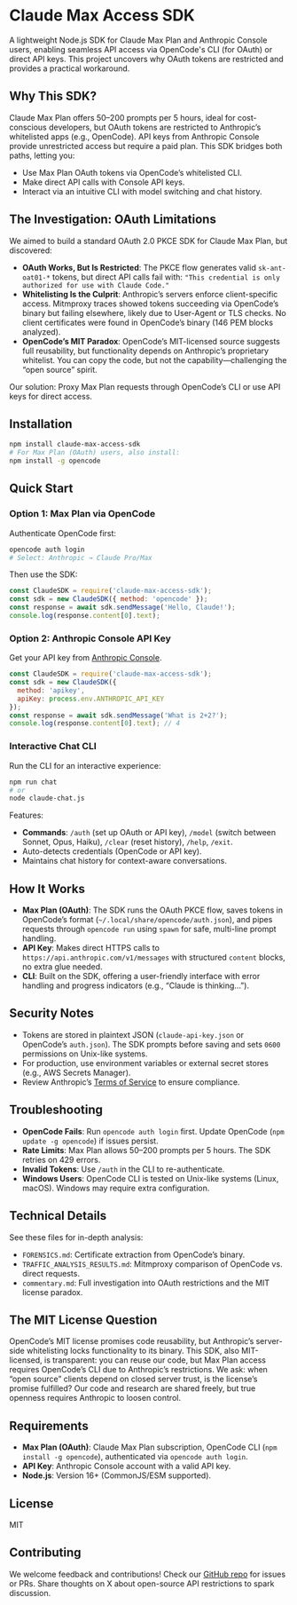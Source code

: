 # Claude Max Access SDK

A lightweight Node.js SDK for Claude Max Plan and Anthropic Console users, enabling seamless API access via OpenCode's CLI (for OAuth) or direct API keys. This project uncovers why OAuth tokens are restricted and provides a practical workaround.

## Why This SDK?

Claude Max Plan offers 50–200 prompts per 5 hours, ideal for cost-conscious developers, but OAuth tokens are restricted to Anthropic’s whitelisted apps (e.g., OpenCode). API keys from Anthropic Console provide unrestricted access but require a paid plan. This SDK bridges both paths, letting you:
- Use Max Plan OAuth tokens via OpenCode’s whitelisted CLI.
- Make direct API calls with Console API keys.
- Interact via an intuitive CLI with model switching and chat history.

## The Investigation: OAuth Limitations

We aimed to build a standard OAuth 2.0 PKCE SDK for Claude Max Plan, but discovered:
- **OAuth Works, But Is Restricted**: The PKCE flow generates valid `sk-ant-oat01-*` tokens, but direct API calls fail with: `"This credential is only authorized for use with Claude Code."`
- **Whitelisting Is the Culprit**: Anthropic’s servers enforce client-specific access. Mitmproxy traces showed tokens succeeding via OpenCode’s binary but failing elsewhere, likely due to User-Agent or TLS checks. No client certificates were found in OpenCode’s binary (146 PEM blocks analyzed).
- **OpenCode’s MIT Paradox**: OpenCode’s MIT-licensed source suggests full reusability, but functionality depends on Anthropic’s proprietary whitelist. You can copy the code, but not the capability—challenging the “open source” spirit.

Our solution: Proxy Max Plan requests through OpenCode’s CLI or use API keys for direct access.

## Installation

```bash
npm install claude-max-access-sdk
# For Max Plan (OAuth) users, also install:
npm install -g opencode
```

## Quick Start

### Option 1: Max Plan via OpenCode

Authenticate OpenCode first:
```bash
opencode auth login
# Select: Anthropic → Claude Pro/Max
```

Then use the SDK:
```javascript
const ClaudeSDK = require('claude-max-access-sdk');
const sdk = new ClaudeSDK({ method: 'opencode' });
const response = await sdk.sendMessage('Hello, Claude!');
console.log(response.content[0].text);
```

### Option 2: Anthropic Console API Key

Get your API key from [Anthropic Console](https://console.anthropic.com).
```javascript
const ClaudeSDK = require('claude-max-access-sdk');
const sdk = new ClaudeSDK({
  method: 'apikey',
  apiKey: process.env.ANTHROPIC_API_KEY
});
const response = await sdk.sendMessage('What is 2+2?');
console.log(response.content[0].text); // 4
```

### Interactive Chat CLI

Run the CLI for an interactive experience:
```bash
npm run chat
# or
node claude-chat.js
```

Features:
- **Commands**: `/auth` (set up OAuth or API key), `/model` (switch between Sonnet, Opus, Haiku), `/clear` (reset history), `/help`, `/exit`.
- Auto-detects credentials (OpenCode or API key).
- Maintains chat history for context-aware conversations.

## How It Works

- **Max Plan (OAuth)**: The SDK runs the OAuth PKCE flow, saves tokens in OpenCode’s format (`~/.local/share/opencode/auth.json`), and pipes requests through `opencode run` using `spawn` for safe, multi-line prompt handling.
- **API Key**: Makes direct HTTPS calls to `https://api.anthropic.com/v1/messages` with structured `content` blocks, no extra glue needed.
- **CLI**: Built on the SDK, offering a user-friendly interface with error handling and progress indicators (e.g., “Claude is thinking...”).

## Security Notes

- Tokens are stored in plaintext JSON (`claude-api-key.json` or OpenCode’s `auth.json`). The SDK prompts before saving and sets `0600` permissions on Unix-like systems.
- For production, use environment variables or external secret stores (e.g., AWS Secrets Manager).
- Review Anthropic’s [Terms of Service](https://www.anthropic.com/legal/terms) to ensure compliance.

## Troubleshooting

- **OpenCode Fails**: Run `opencode auth login` first. Update OpenCode (`npm update -g opencode`) if issues persist.
- **Rate Limits**: Max Plan allows 50–200 prompts per 5 hours. The SDK retries on 429 errors.
- **Invalid Tokens**: Use `/auth` in the CLI to re-authenticate.
- **Windows Users**: OpenCode CLI is tested on Unix-like systems (Linux, macOS). Windows may require extra configuration.

## Technical Details

See these files for in-depth analysis:
- `FORENSICS.md`: Certificate extraction from OpenCode’s binary.
- `TRAFFIC_ANALYSIS_RESULTS.md`: Mitmproxy comparison of OpenCode vs. direct requests.
- `commentary.md`: Full investigation into OAuth restrictions and the MIT license paradox.

## The MIT License Question

OpenCode’s MIT license promises code reusability, but Anthropic’s server-side whitelisting locks functionality to its binary. This SDK, also MIT-licensed, is transparent: you can reuse our code, but Max Plan access requires OpenCode’s CLI due to Anthropic’s restrictions. We ask: when “open source” clients depend on closed server trust, is the license’s promise fulfilled? Our code and research are shared freely, but true openness requires Anthropic to loosen control.

## Requirements

- **Max Plan (OAuth)**: Claude Max Plan subscription, OpenCode CLI (`npm install -g opencode`), authenticated via `opencode auth login`.
- **API Key**: Anthropic Console account with a valid API key.
- **Node.js**: Version 16+ (CommonJS/ESM supported).

## License

MIT

## Contributing

We welcome feedback and contributions! Check our [GitHub repo](https://github.com/your-repo) for issues or PRs. Share thoughts on X about open-source API restrictions to spark discussion.